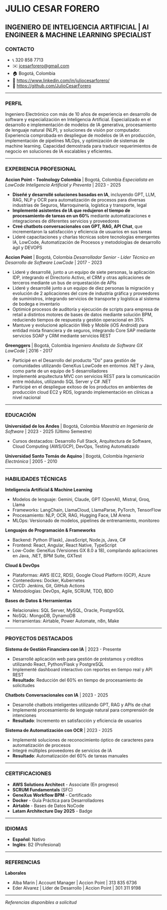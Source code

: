 # JULIO CESAR FORERO
## INGENIERO DE INTELIGENCIA ARTIFICIAL | AI ENGINEER & MACHINE LEARNING SPECIALIST

### CONTACTO

- 📞 320 858 7713
- ✉️ jcesarforero@gmail.com
- 🏠 Bogotá, Colombia
- 🔗 https://www.linkedin.com/in/juliocesarforero/
- 🐙 https://github.com/JulioCesarForero

---

### PERFIL

Ingeniero Electrónico con más de 10 años de experiencia en desarrollo de software y especialización en Inteligencia Artificial. Especializado en el desarrollo e implementación de modelos de IA generativa, procesamiento de lenguaje natural (NLP), y soluciones de visión por computador. Experiencia comprobada en despliegue de modelos de IA en producción, implementación de pipelines MLOps, y optimización de sistemas de machine learning. Capacidad demostrada para traducir requerimientos de negocio en soluciones de IA escalables y eficientes.

---

### EXPERIENCIA PROFESIONAL

**Accion Point - Toolnology Colombia** | Bogotá, Colombia
*Especialista en LowCode Inteligencia Artificial y Preventa* | 2023 - 2025
- **Diseñé y desarrollé soluciones basadas en IA**, incluyendo GPT, LLM, RAG, NLP y OCR para automatización de procesos para diversas industrias de Seguros, Marroquinería, logística y transporte, legal
- **Implementé asistentes de IA que redujeron el tiempo de procesamiento de tareas en un 60%** mediante automatizaciones e integraciones de diferentes servicios y proveedores
- **Creé chatbots conversacionales con GPT, RAG, API Chat**, que incrementaron la satisfacción y eficiencia de usuarios en sus tareas
- Lideré capacitaciones y charlas técnicas sobre tecnologías emergentes IA, LowCode, Automatización de Procesos y metodologías de desarrollo ágil y DEVOPS

**Accion Point** | Bogotá, Colombia
*Desarrollador Senior - Líder Técnico en Desarrollo de Software LowCode* | 2017 - 2023
- Lideré y desarrollé, junto a un equipo de siete personas, la aplicación IDP, integrando el Directorio Activo, el CRM y otras aplicaciones de terceros mediante un bus de orquestación de APIs
- Lideré y desarrollé junto a un equipo de diez personas la migración y evolución de 2 aplicaciones del core de industria gráfica y proveedores de suministros, integrando servicios de transporte y logística al sistema de bodega e inventario
- Optimicé procesos de auditoría y ejecución de scripts para empresa de retail a distintos motores de bases de datos mediante solución BPM, reduciendo tiempos de respuesta y gestión operacional en 35%
- Mantuve y evolucioné aplicación Web y Mobile (iOS Android) para entidad mixta financiera y de seguros, integrando Core SAP mediante servicios SOAP y CRM mediante servicios REST

**Greenggers** | Bogotá, Colombia
*Ingeniero Analista de Software GX LowCode* | 2016 - 2017
- Participé en el Desarrollo del producto "Do" para gestión de comunidades utilizando GeneXus LowCode en entornos .NET y Java, como parte de un equipo de 5 desarrolladores
- Implementé arquitectura MVC con servicios REST para la comunicación entre módulos, utilizando SQL Server y C# .NET
- Participé en el despliegue exitoso de los productos en ambientes de producción cloud EC2 y RDS, logrando implementación en clínicas a nivel nacional

---

### EDUCACIÓN

**Universidad de los Andes** | Bogotá, Colombia
*Maestría en Ingeniería de Software* | 2023 - 2025 (Último Semestre)
- Cursos destacados: Desarrollo Full Stack, Arquitectura de Software, Cloud Computing (AWS/GCP), DevOps, Testing Automatizado

**Universidad Santo Tomás de Aquino** | Bogotá, Colombia
*Ingeniería Electrónica* | 2005 - 2010

---

### HABILIDADES TÉCNICAS

**Inteligencia Artificial & Machine Learning**
- Modelos de lenguaje: Gemini, Claude, GPT (OpenAI), Mistral, Groq, Llama
- Frameworks: LangChain, LlamaCloud, LlamaParse, PyTorch, TensorFlow
- Procesamiento: NLP, OCR, RAG, Hugging Face, LM Arena
- MLOps: Versionado de modelos, pipelines de entrenamiento, monitoreo

**Lenguajes de Programación & Frameworks**
- Backend: Python (Flask), JavaScript, Node.js, Java, C#
- Frontend: React, Angular, React Native, TypeScript
- Low-Code: GeneXus (Versiones GX 8.0 a 18), compilando aplicaciones en Java, .NET, BPM Suite, GXTest

**Cloud & DevOps**
- Plataformas: AWS (EC2, RDS), Google Cloud Platform (GCP), Azure
- Contenedores: Docker, Kubernetes
- CI/CD: Jenkins, Git, GitHub Actions
- Metodologías: DevOps, Agile, SCRUM, TDD, BDD

**Bases de Datos & Herramientas**
- Relacionales: SQL Server, MySQL, Oracle, PostgreSQL
- NoSQL: MongoDB, DynamoDB
- Herramientas: Airtable, Power Automate, n8n, Make

---

### PROYECTOS DESTACADOS

**Sistema de Gestión Financiera con IA** | 2023 - Presente
- Desarrollé aplicación web para gestión de préstamos y créditos utilizando React, Python/Flask y PostgreSQL
- Implementé dashboard interactivo con reportes en tiempo real y API REST
- **Resultado**: Reducción del 60% en tiempo de procesamiento de solicitudes

**Chatbots Conversacionales con IA** | 2023 - 2025
- Desarrollé chatbots inteligentes utilizando GPT, RAG y APIs de chat
- Implementé procesamiento de lenguaje natural para comprensión de intenciones
- **Resultado**: Incremento en satisfacción y eficiencia de usuarios

**Sistema de Automatización con OCR** | 2023 - 2025
- Implementé soluciones de reconocimiento óptico de caracteres para automatización de procesos
- Integré múltiples proveedores de servicios de IA
- **Resultado**: Automatización del 60% de tareas manuales

---

### CERTIFICACIONES

- **AWS Solutions Architect** - Associate (En progreso)
- **SCRUM Fundamentals** (SFC)
- **GeneXus Workflow BPM** - Certificado
- **Docker** - Guía Práctica para Desarrolladores
- **Airtable** - Bases de Datos NoCode
- **Latam Architecture Day 2025** - Badge

---

### IDIOMAS

- **Español**: Nativo
- **Inglés**: B2 (Profesional)

---

### REFERENCIAS

**Laborales**
- Alba Marin | Account Manager | Accion Point | 313 835 6736
- Eder Alvarez | Líder de Desarrollo | Accion Point | 301 311 9198

---

*Referencias disponibles a solicitud*
